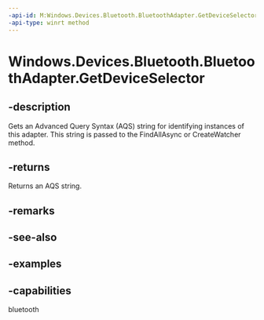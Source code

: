 ```yaml
---
-api-id: M:Windows.Devices.Bluetooth.BluetoothAdapter.GetDeviceSelector
-api-type: winrt method
---
```


<!-- Method syntax.
public string BluetoothAdapter.GetDeviceSelector()
-->

# Windows.Devices.Bluetooth.BluetoothAdapter.GetDeviceSelector


## -description

Gets an Advanced Query Syntax (AQS) string for identifying instances of this adapter. This string is passed to the FindAllAsync or CreateWatcher method.

## -returns

Returns an AQS string.

## -remarks

## -see-also

## -examples

## -capabilities

bluetooth

